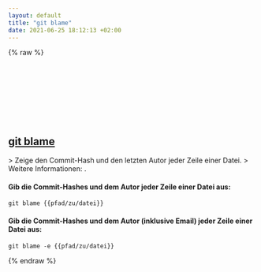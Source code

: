 ```yaml
---
layout: default
title: "git blame"
date: 2021-06-25 18:12:13 +02:00
---
```

{% raw %}
<h2 id="git-blame">
  <a href="/de/common/git-blame.html">git blame</a> <a href="#git-blame"><svg class="icon">
    <use href="/assets/images/unicode_sprite.svg#link" />
  </svg></a>
</h2>
> Zeige den Commit-Hash und den letzten Autor jeder Zeile einer Datei.
> Weitere Informationen: <https://git-scm.com/docs/git-blame>.

#### Gib die Commit-Hashes und dem Autor jeder Zeile einer Datei aus:
```shell
git blame {{pfad/zu/datei}}
```
#### Gib die Commit-Hashes und dem Autor (inklusive Email) jeder Zeile einer Datei aus:
```shell
git blame -e {{pfad/zu/datei}}
```
{% endraw %}